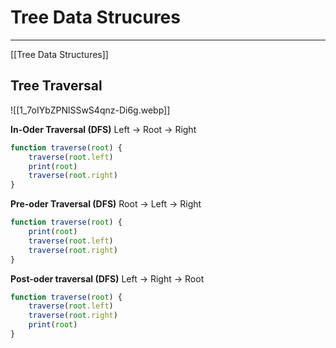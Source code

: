 # Tree Data Strucures
---
[[Tree Data Structures]]
## Tree Traversal
![[1_7oIYbZPNlSSwS4qnz-Di6g.webp]]

**In-Oder Traversal (DFS)** 
Left -> Root -> Right
```ts
function traverse(root) {
	traverse(root.left)
	print(root)
	traverse(root.right)	
}
```

**Pre-oder Traversal (DFS)**
Root -> Left -> Right 
```ts
function traverse(root) {
	print(root)
	traverse(root.left)
	traverse(root.right)	
}
```

**Post-oder traversal (DFS)**
Left -> Right -> Root
```ts
function traverse(root) {
	traverse(root.left)
	traverse(root.right)	
	print(root)
}
```



